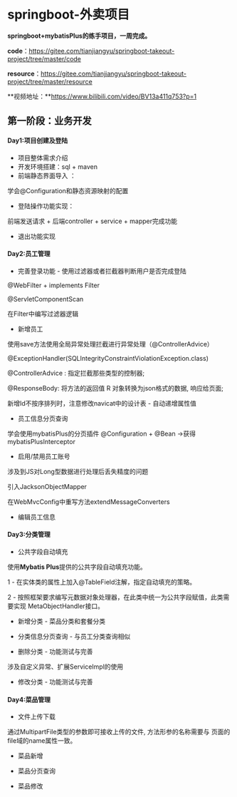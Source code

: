# springboot-外卖项目

**springboot+mybatisPlus的练手项目，一周完成。**

**code**：https://gitee.com/tianjiangyu/springboot-takeout-project/tree/master/code

**resource**：https://gitee.com/tianjiangyu/springboot-takeout-project/tree/master/resource

**视频地址：**https://www.bilibili.com/video/BV13a411q753?p=1



## 第一阶段：业务开发

#### Day1:项目创建及登陆

+ 项目整体需求介绍
+ 开发环境搭建：sql + maven
+ 前端静态界面导入 ：

学会@Configuration和静态资源映射的配置

+ 登陆操作功能实现： 

前端发送请求 + 后端controller + service + mapper完成功能

+ 退出功能实现



#### Day2:员工管理

+ 完善登录功能 - 使用过滤器或者拦截器判断用户是否完成登陆

@WebFilter + implements Filter

@ServletComponentScan

在Filter中编写过滤器逻辑

+ 新增员工 

使用save方法使用全局异常处理拦截进行异常处理（@ControllerAdvice）

@ExceptionHandler(SQLIntegrityConstraintViolationException.class)

@ControllerAdvice : 指定拦截那些类型的控制器;

@ResponseBody: 将方法的返回值 R 对象转换为json格式的数据, 响应给页面;

新增Id不按序排列时，注意修改navicat中的设计表 - 自动递增属性值

+ 员工信息分页查询

学会使用mybatisPlus的分页插件 @Configuration + @Bean ->获得mybatisPlusInterceptor

+ 启用/禁用员工账号

涉及到JS对Long型数据进行处理后丢失精度的问题 

引入JacksonObjectMapper

在WebMvcConfig中重写方法extendMessageConverters

+ 编辑员工信息



#### Day3:分类管理

+ 公共字段自动填充

使用**Mybatis Plus**提供的公共字段自动填充功能。

1 - 在实体类的属性上加入@TableField注解，指定自动填充的策略。

2 - 按照框架要求编写元数据对象处理器，在此类中统一为公共字段赋值，此类需要实现 MetaObjectHandler接口。

+ 新增分类 - 菜品分类和套餐分类

+ 分类信息分页查询 - 与员工分类查询相似

+ 删除分类 - 功能测试与完善

涉及自定义异常、扩展ServiceImpl的使用

+ 修改分类 - 功能测试与完善



#### Day4:菜品管理

+ 文件上传下载

通过MultipartFile类型的参数即可接收上传的文件, 方法形参的名称需要与 页面的file域的name属性一致。

+ 菜品新增



+ 菜品分页查询



+ 菜品修改



